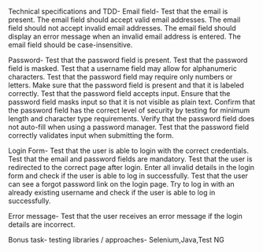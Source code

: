Technical specifications and TDD-
Email field-
Test that the email is present.
The email field should accept valid email addresses.
The email field should not accept invalid email addresses.
The email field should display an error message when an invalid email address is entered.
The email field should be case-insensitive.

Password-
Test that the password field  is present.
Test that the password field is masked.
Test that a username field may allow for alphanumeric characters.
Test that the password field may require only numbers or letters.
Make sure that the password field is present and that it is labeled correctly.
Test that the password field accepts input.
Ensure that the password field masks input so that it is not visible as plain text.
Confirm that the password field has the correct level of security by testing for minimum length and character type requirements.
Verify that the password field does not auto-fill when using a password manager.
Test that the password field correctly validates input when submitting the form.

Login Form-
Test that the user is able to login with the correct credentials.
Test that the email and password fields are mandatory.
Test that the user is redirected to the correct page after login.
Enter all invalid details in the login form and check if the user is able to log in successfully.
Test that the user can see a forgot password link on the login page.
Try to log in with an already existing username and check if the user is able to log in successfully.

Error message-
Test that the user receives an error message if the login details are incorrect.

Bonus task-
testing libraries / approaches- Selenium,Java,Test NG
